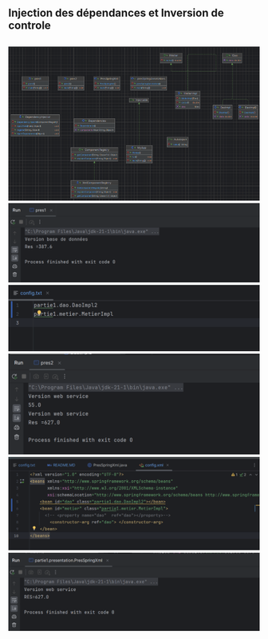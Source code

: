 <h2>Injection des dépendances et Inversion de controle  <h2>
<img src="captures/img1.png">
<img src="captures/img2.png">
<img src="captures/img3.png">
<img src="captures/img4.png">
<img src="captures/img5.png">
<img src="captures/img6.png">
